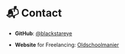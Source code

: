 # 📬 Contact

- **GitHub**: [@blackstareye](https://github.com/Blackstareye)
  
- **Website** for Freelancing: [Oldschoolmanier](https://oldschoolmanier.de)
